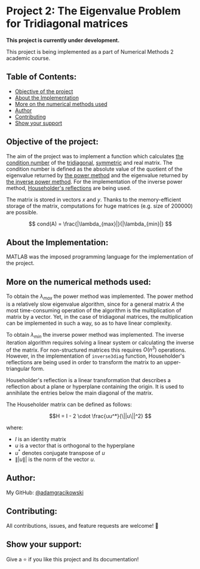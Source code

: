 # Project 2: The Eigenvalue Problem for Tridiagonal matrices

**This project is currently under development.**

This project is being implemented as a part of Numerical Methods 2 academic course.

## Table of Contents:
- [Objective of the project](#objective-of-the-project)
- [About the Implementation](#about-the-implementation)
- [More on the numerical methods used](#more-on-the-numerical-methods-used)
- [Author](#author)
- [Contributing](#contributing)
- [Show your support](#show-your-support)

## Objective of the project:
The aim of the project was to implement a function which calculates [the condition number](https://en.wikipedia.org/wiki/Condition_number) of the [tridiagonal](https://en.wikipedia.org/wiki/Tridiagonal_matrix), [symmetric](https://en.wikipedia.org/wiki/Symmetric_matrix) and real matrix. The condition number is defined as the absolute value of the quotient of the eigenvalue returned by [the power method](https://en.wikipedia.org/wiki/Power_iteration) and the eigenvalue returned by [the inverse power method](https://en.wikipedia.org/wiki/Inverse_iteration). For the implementation of the inverse power method, [Householder's reflections](https://en.wikipedia.org/wiki/Householder_transformation) are being used.

The matrix is stored in vectors $x$ and $y$. Thanks to the memory-efficient storage of the matrix, computations for huge matrices (e.g. size of $200000$) are possible.

$$ cond(A) = \frac{|\lambda_{max}|}{|\lambda_{min}|} $$

## About the Implementation:

MATLAB was the imposed programming language for the implementation of the project.

## More on the numerical methods used:

To obtain the $\lambda_{max}$ the power method was implemented. The power method is a relatively slow eigenvalue algorithm, since for a general matrix $A$ the most time-consuming operation of the algorithm is the multiplication of matrix by a vector. Yet, in the case of tridiagonal matrices, the multiplication can be implemented in such a way, so as to have linear complexity.

To obtain $\lambda_{min}$ the inverse power method was implemented. The inverse iteration algorithm requires solving a linear system or calculating the inverse of the matrix. For non-structured matrices this requires $O(n^{3})$ operations. 
However, in the implementation of `inverse3diag` function, Householder's reflections are being used in order to transform the matrix to an upper-triangular form. 

Householder's reflection is a linear transformation that describes a reflection about a plane or hyperplane containing the origin. It is used to annihilate the entries below the main diagonal of the matrix. 

The Householder matrix can be defined as follows:

$$H = I - 2 \cdot \frac{uu^*}{\||u\||^2} $$

where:
- $I$ is an identity matrix
- $u$ is a vector that is orthogonal to the hyperplane
- $u^*$ denotes conjugate transpose of $u$
- $\||u\||$ is the norm of the vector $u$.

<!-- 
- [Numerical tests](#numerical-tests)
- [Presentation](#presentation)

## Numerical tests:
## Presentation:
In the `Presentation` folder a file called `P2Z20_AGR` can be found.
As the academic course was conducted in Polish, all the contents of the presentation is sadly available only in Polish.
-->

## Author:

My GitHub: [@adamgracikowski](https://github.com/adamgracikowski)

## Contributing:

All contributions, issues, and feature requests are welcome! 🤝

## Show your support:

Give a ⭐️ if you like this project and its documentation!
